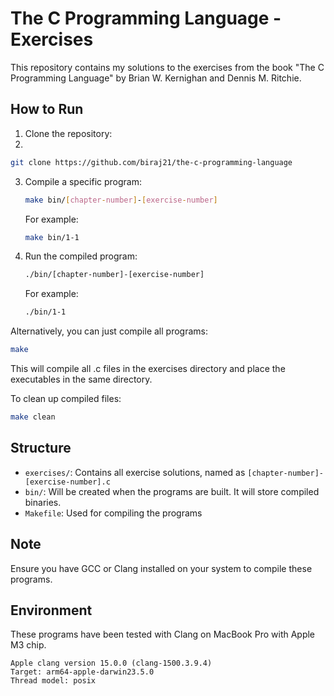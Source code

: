 # The C Programming Language - Exercises

This repository contains my solutions to the exercises from the book "The C Programming Language" by Brian W. Kernighan and Dennis M. Ritchie.

## How to Run

1. Clone the repository:
2. 
```bash
git clone https://github.com/biraj21/the-c-programming-language
```

3. Compile a specific program:

   ```bash
   make bin/[chapter-number]-[exercise-number]
   ```

   For example:

   ```bash
   make bin/1-1
   ```

4. Run the compiled program:

   ```bash
   ./bin/[chapter-number]-[exercise-number]
   ```

   For example:

   ```bash
   ./bin/1-1
   ```

Alternatively, you can just compile all programs:

```bash
make
```

This will compile all .c files in the exercises directory and place the executables in the same directory.

To clean up compiled files:

```bash
make clean
```

## Structure

- `exercises/`: Contains all exercise solutions, named as `[chapter-number]-[exercise-number].c`
- `bin/`: Will be created when the programs are built. It will store compiled binaries.
- `Makefile`: Used for compiling the programs

## Note

Ensure you have GCC or Clang installed on your system to compile these programs.

## Environment

These programs have been tested with Clang on MacBook Pro with Apple M3 chip.

```
Apple clang version 15.0.0 (clang-1500.3.9.4)
Target: arm64-apple-darwin23.5.0
Thread model: posix
```
